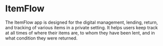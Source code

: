 # ItemFlow
The ItemFlow app is designed for the digital management, lending, return, and tracking of various items in a private setting. It helps users keep track at all times of where their items are, to whom they have been lent, and in what condition they were returned.
